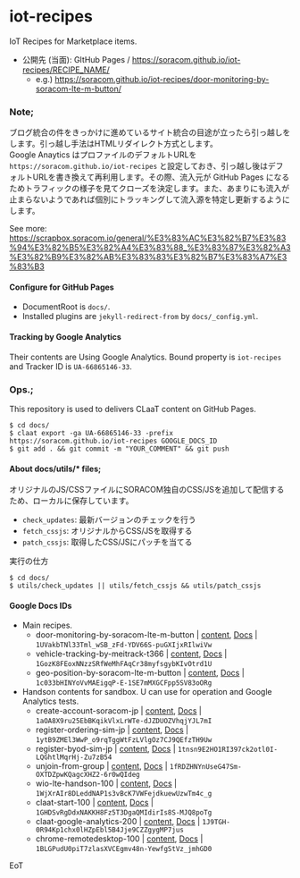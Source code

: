# iot-recipes

IoT Recipes for Marketplace items.

- 公開先 (当面): GItHub Pages / https://soracom.github.io/iot-recipes/RECIPE_NAME/
    - e.g.) https://soracom.github.io/iot-recipes/door-monitoring-by-soracom-lte-m-button/

### Note;

ブログ統合の件をきっかけに進めているサイト統合の目途が立ったら引っ越しをします。引っ越し手法はHTMLリダイレクト方式とします。  
Google Anaytics はプロファイルのデフォルトURLを `https://soracom.github.io/iot-recipes` と設定しておき、引っ越し後はデフォルトURLを書き換えて再利用します。その際、流入元が GitHub Pages になるためトラフィックの様子を見てクローズを決定します。また、あまりにも流入が止まらないようであれば個別にトラッキングして流入源を特定し更新するようにします。

See more: https://scrapbox.soracom.io/general/%E3%83%AC%E3%82%B7%E3%83%94%E3%82%B5%E3%82%A4%E3%83%88_%E3%83%87%E3%82%A3%E3%82%B9%E3%82%AB%E3%83%83%E3%82%B7%E3%83%A7%E3%83%B3

#### Configure for GitHub Pages

- DocumentRoot is `docs/`.
- Installed plugins are `jekyll-redirect-from` by `docs/_config.yml`.

#### Tracking by Google Analytics

Their contents are Using Google Analytics. Bound property is `iot-recipes` and Tracker ID is `UA-66865146-33`.

### Ops.;

This repository is used to delivers CLaaT content on GitHub Pages.

```
$ cd docs/
$ claat export -ga UA-66865146-33 -prefix https://soracom.github.io/iot-recipes GOOGLE_DOCS_ID
$ git add . && git commit -m "YOUR_COMMENT" && git push
```

#### About docs/utils/* files;

オリジナルのJS/CSSファイルにSORACOM独自のCSS/JSを追加して配信するため、ローカルに保存しています。

- `check_updates`: 最新バージョンのチェックを行う
- `fetch_cssjs`: オリジナルからCSS/JSを取得する
- `patch_cssjs`: 取得したCSS/JSにパッチを当てる

実行の仕方

```
$ cd docs/
$ utils/check_updates || utils/fetch_cssjs && utils/patch_cssjs
```

#### Google Docs IDs

- Main recipes.
    - door-monitoring-by-soracom-lte-m-button | [content](https://soracom.github.io/iot-recipes/door-monitoring-by-soracom-lte-m-button), [Docs](https://docs.google.com/document/d/1UVakbTNl33Tml_wSB_zFd-YDV66S-puGXIjxRIlwiVw/edit?usp=sharing) | `1UVakbTNl33Tml_wSB_zFd-YDV66S-puGXIjxRIlwiVw`
    - vehicle-tracking-by-meitrack-t366 | [content](https://soracom.github.io/iot-recipes/vehicle-tracking-by-meitrack-t366), [Docs](https://docs.google.com/document/d/1GozK8FEoxNNzzSRfWeMhFAqCr38myfsgybKIvOtrd1U/edit?usp=sharing) | `1GozK8FEoxNNzzSRfWeMhFAqCr38myfsgybKIvOtrd1U`
    - geo-position-by-soracom-lte-m-button | [content](https://soracom.github.io/iot-recipes/geo-position-by-soracom-lte-m-button), [Docs](https://docs.google.com/document/d/1c033bHINYoVvMAEigqP-E-1SE7mMXGCFpp5SV83oORg/edit?usp=sharing) | `1c033bHINYoVvMAEigqP-E-1SE7mMXGCFpp5SV83oORg`
- Handson contents for sandbox. U can use for operation and Google Analytics tests.
    - create-account-soracom-jp | [content](https://soracom.github.io/iot-recipes/create-account-soracom-jp), [Docs](https://docs.google.com/document/d/1aOA8X9ru25EbBKqikVlxLrWTe-dJZDUOZVhqjYJL7mI/edit?usp=sharing) | `1aOA8X9ru25EbBKqikVlxLrWTe-dJZDUOZVhqjYJL7mI`
    - register-ordering-sim-jp | [content](https://soracom.github.io/iot-recipes/register-ordering-sim-jp), [Docs](https://docs.google.com/document/d/1ytB9ZMEl3WwP_o9rqTggWtFzLVlgOz7CJ9QEfzTH9Uw/edit?usp=sharing) | `1ytB9ZMEl3WwP_o9rqTggWtFzLVlgOz7CJ9QEfzTH9Uw`
    - register-byod-sim-jp | [content](https://soracom.github.io/iot-recipes/register-byod-sim-jp), [Docs](https://docs.google.com/document/d/1tnsn9E2HO1RI397ck2otl0I-LQGhtlMqrHj-Zu7zB54/edit?usp=sharing) | `1tnsn9E2HO1RI397ck2otl0I-LQGhtlMqrHj-Zu7zB54`
    - unjoin-from-group | [content](https://soracom.github.io/iot-recipes/unjoin-from-group), [Docs](https://docs.google.com/document/d/1fRDZHNYnUseG47Sm-OXTDZpwKQagcXHZ2-6r0wQIdeg/edit?usp=sharing) | `1fRDZHNYnUseG47Sm-OXTDZpwKQagcXHZ2-6r0wQIdeg`
    - wio-lte-handson-100 | [content](https://soracom.github.io/iot-recipes/wio-lte-handson-100), [Docs](https://docs.google.com/document/d/1WjXrAIr8DLeddNAP1s3vBcK7VWFejdkuewUzwTm4c_g/edit?usp=sharing) | `1WjXrAIr8DLeddNAP1s3vBcK7VWFejdkuewUzwTm4c_g`
    - claat-start-100 | [content](https://soracom.github.io/iot-recipes/claat-start-100), [Docs](https://docs.google.com/document/d/1GHDSvRgDdxNAKKH8Fz5T3DgaQMIdirIs8S-MJQ8poTg/edit?usp=sharing) | `1GHDSvRgDdxNAKKH8Fz5T3DgaQMIdirIs8S-MJQ8poTg`
    - claat-google-analytics-200 | [content](https://soracom.github.io/iot-recipes/claat-google-analytics-200), [Docs](https://docs.google.com/document/d/1J9TGH-0R94Kp1chx0lHZpEbl5B4Jje9CZZgygMP7jus/edit?usp=sharing) | `1J9TGH-0R94Kp1chx0lHZpEbl5B4Jje9CZZgygMP7jus`
    - chrome-remotedesktop-100 | [content](https://soracom.github.io/iot-recipes/chrome-remotedesktop-100), [Docs](https://docs.google.com/document/d/1BLGPudU0piT7zlasXVCEgmv48n-YewfgStVz_jmhGD0/edit?usp=sharing) | `1BLGPudU0piT7zlasXVCEgmv48n-YewfgStVz_jmhGD0`

EoT
